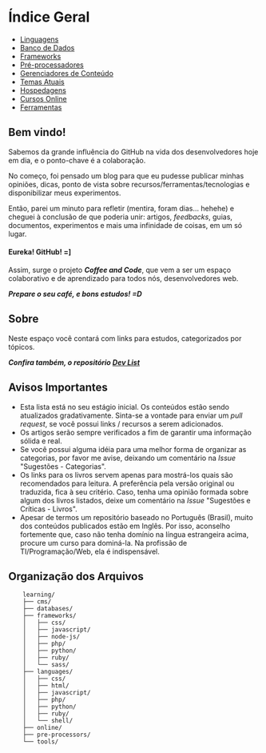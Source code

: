 # Índice Geral

* [Linguagens](languages/)
* [Banco de Dados](databases/)
* [Frameworks](frameworks/)
* [Pré-processadores](pre-processors)
* [Gerenciadores de Conteúdo](cms/)
* [Temas Atuais](concepts/)
* [Hospedagens](hostings/)
* [Cursos Online](online/)
* [Ferramentas](tools/)


## Bem vindo! ##

Sabemos da grande influência do GitHub na vida dos desenvolvedores hoje em dia, e o ponto-chave é a colaboração.

No começo, foi pensado um blog para que eu pudesse publicar minhas opiniões, dicas, ponto de vista sobre recursos/ferramentas/tecnologias e disponibilizar meus experimentos.

Então, parei um minuto para refletir (mentira, foram dias… hehehe) e cheguei à conclusão de que poderia unir: artigos, *feedbacks*, guias, documentos, experimentos e mais uma infinidade de coisas, em um só lugar.

#### Eureka! GitHub! =]

Assim, surge o projeto ***Coffee and Code***, que vem a ser um espaço colaborativo e de aprendizado para todos nós, desenvolvedores web.

***Prepare o seu café, e bons estudos! =D***


## Sobre ##

Neste espaço você contará com links para estudos, categorizados por tópicos.

***Confira também, o repositório [Dev List](https://github.com/vitorbritto/dev-list)***


## Avisos Importantes ##

* Esta lista está no seu estágio inicial. Os conteúdos estão sendo atualizados gradativamente. Sinta-se a vontade para enviar um *pull request*, se você possui links / recursos a serem adicionados.
* Os artigos serão sempre verificados a fim de garantir uma informação sólida e real.
* Se você possui alguma idéia para uma melhor forma de organizar as categorias, por favor me avise, deixando um comentário na *Issue* "Sugestões - Categorias".
* Os links para os livros servem apenas para mostrá-los quais são recomendados para leitura. A preferência pela versão original ou traduzida, fica à seu critério. Caso, tenha uma opinião formada sobre algum dos livros listados, deixe um comentário na *Issue* "Sugestões e Críticas - Livros".
* Apesar de termos um repositório baseado no Português (Brasil), muito dos conteúdos publicados estão em Inglês. Por isso, aconselho fortemente que, caso não tenha domínio na língua estrangeira acima, procure um curso para dominá-la. Na profissão de TI/Programação/Web, ela é indispensável.


## Organização dos Arquivos ##

```
	learning/
	├── cms/
	├── databases/
	├── frameworks/
	│   ├── css/
	│   ├── javascript/
	│   ├── node-js/
	│   ├── php/
	│   ├── python/
	│   ├── ruby/
	│   └── sass/
	├── languages/
	│   ├── css/
	│   ├── html/
	│   ├── javascript/
	│   ├── php/
	│   ├── python/
	│   ├── ruby/
	│   └── shell/
	├── online/
	├── pre-processors/
	└── tools/
```
